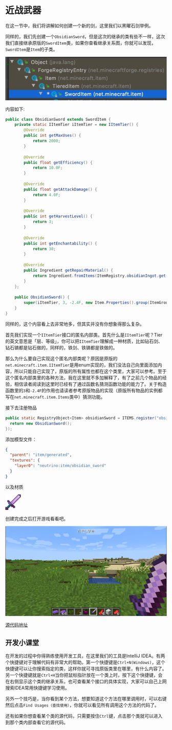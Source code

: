 # 近战武器

在这一节中，我们将讲解如何创建一个新的剑，这里我们以黑曜石剑举例。

同样的，我们先创建一个`ObsidianSword`，但是这次的继承的类有些不一样，这次我们直接继承原版的`SwordItem`类，如果你查看继承关系图，你就可以发现，`SwordItem`是`Item`的子类。

![image-20200427182723660](meleeweapons.assets/image-20200427182723660.png)

内容如下:

```java
public class ObsidianSword extends SwordItem {
    private static IItemTier iItemTier = new IItemTier() {
        @Override
        public int getMaxUses() {
            return 2000;
        }

        @Override
        public float getEfficiency() {
            return 10.0F;
        }

        @Override
        public float getAttackDamage() {
            return 4.0F;
        }

        @Override
        public int getHarvestLevel() {
            return 3;
        }

        @Override
        public int getEnchantability() {
            return 30;
        }

        @Override
        public Ingredient getRepairMaterial() {
            return Ingredient.fromItems(ItemRegistry.obsidianIngot.get());
        }
    };

    public ObsidianSword() {
        super(iItemTier, 3, -2.4F, new Item.Properties().group(ItemGroup.COMBAT));
    }
}
```

同样的，这个内容看上去非常地多，但其实并没有你想象得那么复杂。

首先我们实现一个`IItemTier`接口的匿名内部类。首先什么是`IItemTier`呢？Tier的英文意思是「层、等级」，你可以把`IItemTier`理解成一种材质，比如钻石剑、钻石镐都是钻石做的，同样的，铁剑、铁镐都是铁做的。

那么为什么要自己实现这个匿名内部类呢？原因是原版的`net.minecraft.item.IItemTier`是用enum实现的，我们没法自己向里面添加内容，所以只能自己实现了，原版的所有属性也都在这个类里，大家可以参考。至于这个匿名内部类里的各种方法，我在这里就不多加解释了，有了之前几个物品的经验，相信读者阅读到这里时已经有了通过函数名猜测函数功能的能力了。关于构造函数里的`3`和`-2.4F`的作用也请读者参考原版物品的实现（原版所有物品的实例都写在`net.minecraft.item.Items`类中）猜测功能。

接下去注册物品

```java
public static RegistryObject<Item> obsidianSword = ITEMS.register("obsidian_sword", () -> {
  return new ObsidianSword();
});
```

添加模型文件：

```json
{
  "parent": "item/generated",
  "textures": {
    "layer0": "neutrino:item/obsidian_sword"
  }
}
```

以及材质

<img src="meleeweapons.assets/obsidian_sword.png" alt="obsidian_sword" style="zoom:300%;" />

创建完成之后打开游戏看看吧。

![image-20200427184918516](meleeweapons.assets/image-20200427184918516.png)

[源代码地址](https://github.com/FledgeXu/NeutrinoSourceCode/tree/master/src/main/java/com/tutorial/neutrino/melee_weapons)

## 开发小课堂

在开发的过程中你得熟练使用开发工具，在这里我们的工具是IntelliJ IDEA。有两个快捷键对于理解代码有非常大的帮助。第一个快捷键是`Ctrl+N(Windows)`，这个快捷键可以让你搜索指定的类，这样你就可寻找原版类里在哪里，有什么内容了。另一个快捷键就是`Ctrl+H`当你把鼠标指针放在一个类上时，按下这个快捷键，会在右侧显示这个类的继承关系，也可查看某个接口的具体实现，大家可以自己上网搜索IDEA常用快捷键学习使用。

另外一个技巧是，当你看到某个方法，想要知道这个方法在哪里调用时，可以右键然后点击`Find Usages（查找使用）`，你就可以看见所有调用这个方法的代码了。

还有如果你想查看某个类的源代码，只需要按住`Ctrl`键，点击那个类就可以进入到那个类内部查看它的源代码。